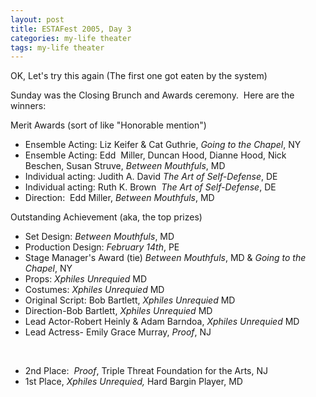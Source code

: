 ```yaml
---
layout: post
title: ESTAFest 2005, Day 3
categories: my-life theater
tags: my-life theater
---
```

<P>OK, Let's try this again (The first one got eaten by the system)</P>
<P>Sunday was the Closing Brunch and Awards ceremony.&nbsp; Here are the winners:</P>
<P>Merit Awards (sort of like "Honorable mention")</P>
<UL>
<LI>Ensemble Acting: Liz Keifer &amp; Cat Guthrie, <EM>Going to the Chapel</EM>, NY 
<LI>Ensemble Acting: Edd&nbsp; Miller, Duncan Hood, Dianne Hood, Nick Beschen, Susan Struve, <EM>Between Mouthfuls</EM>, MD 
<LI>Individual acting: Judith A. David <EM>The Art of Self-Defense</EM>, DE 
<LI>Individual acting:&nbsp;Ruth K. Brown &nbsp;<EM>The Art of Self-Defense</EM>, DE 
<LI>Direction:&nbsp; Edd Miller, <EM>Between Mouthfuls</EM>, MD</LI></UL>
<P>Outstanding Achievement (aka, the top prizes)</P>
<UL>
<LI>Set Design: <EM>Between Mouthfuls</EM>, MD 
<LI>Production Design: <EM>February 14th</EM>, PE 
<LI>Stage Manager's Award (tie) <EM>Between Mouthfuls</EM>, MD &amp; <EM>Going to the Chapel</EM>, NY 
<LI>Props: <EM>Xphiles Unrequied </EM>MD 
<LI>Costumes: <EM>Xphiles Unrequied </EM>MD 
<LI>Original Script: Bob Bartlett, <EM>Xphiles Unrequied </EM>MD 
<LI>Direction-Bob Bartlett, <EM>Xphiles Unrequied </EM>MD 
<LI>Lead Actor-Robert Heinly &amp; Adam Barndoa, <EM>Xphiles Unrequied </EM>MD 
<LI>Lead Actress- Emily Grace Murray, <EM>Proof</EM>, NJ</LI></UL><BR>
<UL>
<LI>2nd Place:&nbsp; <EM>Proof</EM>, Triple Threat Foundation for the Arts, NJ 
<LI>1st Place, <EM>Xphiles Unrequied, </EM>Hard Bargin Player, MD</LI></UL>